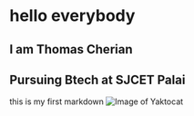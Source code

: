 # hello everybody
## I am Thomas Cherian 
## Pursuing Btech at SJCET Palai
this is my first markdown 
![Image of Yaktocat](https://octodex.github.com/images/yaktocat.png)
